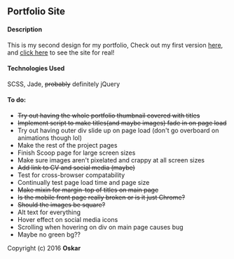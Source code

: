 ## Portfolio Site

#### Description
This is my second design for my portfolio, Check out my first version [here](https://github.com/OskarRadon/Oskar-Radon-site), and [click here](http://oskarradon.com) to see the site for real!

#### Technologies Used

SCSS, Jade, ~~probably~~ definitely jQuery

#### To do:
- ~~Try out having the whole portfolio thumbnail covered with titles~~
- ~~Implement script to make titles(and maybe images) fade in on page load~~
- Try out having outer div slide up on page load (don't go overboard on animations though lol)
- Make the rest of the project pages
- Finish Scoop page for large screen sizes
- Make sure images aren't pixelated and crappy at all screen sizes
- ~~Add link to CV and social media (maybe)~~
- Test for cross-browser compatability
- Continually test page load time and page size
- ~~Make mixin for margin-top of titles on main page~~
- ~~Is the mobile front page really broken or is it just Chrome?~~
- ~~Should the images be square?~~
- Alt text for everything
- Hover effect on social media icons
- Scrolling when hovering on div on main page causes bug
- Maybe no green bg??

Copyright (c) 2016 **Oskar**
